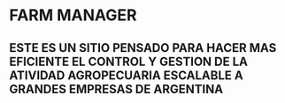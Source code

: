 # FARM MANAGER

## ESTE ES UN SITIO PENSADO PARA HACER MAS EFICIENTE EL CONTROL Y GESTION DE LA ATIVIDAD AGROPECUARIA ESCALABLE A GRANDES EMPRESAS DE ARGENTINA

